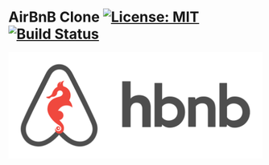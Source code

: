 # AirBnB Clone [![License: MIT](https://img.shields.io/badge/License-MIT-yellow.svg)](https://github.com/NamasakaLennox/AirBnB_clone/blob/master/LICENSE) [![Build Status](https://travis-ci.org/luischaparroc/AirBnB_clone.svg?branch=master)](https://github.com/NamasakaLennox/AirBnB_clone)

![HBnB Logo](./images/hbnblogo.png)

